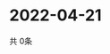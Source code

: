 # 2022-04-21
  共 0条

  <!-- BEGIN -->
  <!-- 最后更新时间Thu Apr 21 2022 02:52:36 GMT+0000 (Coordinated Universal Time) -->
  
  <!-- END -->
  
  